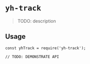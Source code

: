 # `yh-track`

> TODO: description

## Usage

```
const yhTrack = require('yh-track');

// TODO: DEMONSTRATE API
```
